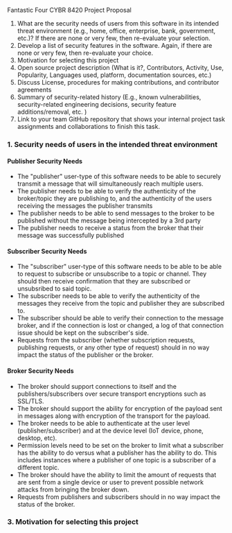 Fantastic Four
CYBR 8420
Project Proposal

1. What are the security needs of users from this software in its intended threat environment (e.g., home, office, enterprise, bank, government, etc.)? If there are none or very few, then re-evaluate your selection.
2. Develop a list of security features in the software. Again, if there are none or very few, then re-evaluate your choice.
3. Motivation for selecting this project
4. Open source project description (What is it?, Contributors, Activity, Use, Popularity, Languages used, platform, documentation sources, etc.)
5. Discuss License, procedures for making contributions, and contributor agreements
6. Summary of security-related history (E.g., known vulnerabilities, security-related engineering decisions, security feature additions/removal, etc. )
7. Link to your team GitHub repository that shows your internal project task assignments and collaborations to finish this task.


### 1. Security needs of users in the intended threat environment

#### Publisher Security Needs
* The "publisher" user-type of this software needs to be able to securely transmit a message that will simultaneously reach multiple users.
* The publisher needs to be able to verify the authenticity of the broker/topic they are publishing to, and the authenticity of the users receiving the messages the publisher transmits
* The publisher needs to be able to send messages to the broker to be published without the message being intercepted by a 3rd party
* The publisher needs to receive a status from the broker that their message was successfully published

#### Subscriber Security Needs
* The "subscriber" user-type of this software needs to be able to be able to request to subscribe or unsubscribe to a topic or channel. They should then receive confirmation that they are subscribed or unsubsribed to said topic.
* The subscriber needs to be able to verify the authenticity of the messages they receive from the topic and publisher they are subscribed to.
* The subscriber should be able to verify their connection to the message broker, and if the connection is lost or changed, a log of that connection issue should be kept on the subscriber's side.
* Requests from the subscriber (whether subscription requests, publishing requests, or any other type of request) should in no way impact the status of the publisher or the broker.

#### Broker Security Needs
* The broker should support connections to itself and the publishers/subscribers over secure transport encryptions such as SSL/TLS.
* The broker should support the ability for encryption of the payload sent in messages along with encryption of the transport for the payload.
* The broker needs to be able to authenticate at the user level (publisher/subscriber) and at the device level (IoT device, phone, desktop, etc).
* Permission levels need to be set on the broker to limit what a subscriber has the ability to do versus what a publisher has the ability to do. This includes instances where a publisher of one topic is a subscriber of a different topic.
* The broker should have the ability to limit the amount of requests that are sent from a single device or user to prevent possible network attacks from bringing the broker down.
* Requests from publishers and subscribers should in no way impact the status of the broker.

### 3. Motivation for selecting this project


